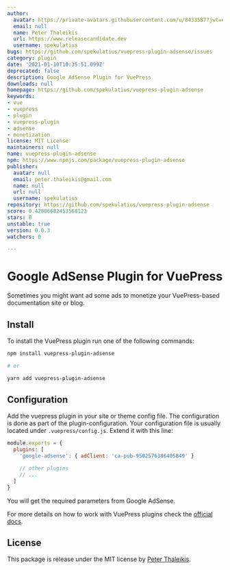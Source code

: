 ```yaml
---
author:
  avatar: https://private-avatars.githubusercontent.com/u/8433587?jwt=eyJhbGciOiJIUzI1NiIsInR5cCI6IkpXVCJ9.eyJpc3MiOiJnaXRodWIuY29tIiwiYXVkIjoicmF3LmdpdGh1YnVzZXJjb250ZW50LmNvbSIsImtleSI6ImtleTEiLCJleHAiOjE3MzQ2NzIwMDAsIm5iZiI6MTczNDY3MDgwMCwicGF0aCI6Ii91Lzg0MzM1ODcifQ.mkeMST6aDNW6u23W0GmQ3QzpqcNUGqfJNXarAQ388-0&v=4
  email: null
  name: Peter Thaleikis
  url: https://www.releasecandidate.dev
  username: spekulatius
bugs: https://github.com/spekulatius/vuepress-plugin-adsense/issues
category: plugin
date: '2021-01-10T10:35:51.099Z'
deprecated: false
description: Google AdSense Plugin for VuePress
downloads: null
homepage: https://github.com/spekulatius/vuepress-plugin-adsense
keywords:
- vue
- vuepress
- plugin
- vuepress-plugin
- adsense
- monetization
license: MIT License
maintainers: null
name: vuepress-plugin-adsense
npm: https://www.npmjs.com/package/vuepress-plugin-adsense
publisher:
  avatar: null
  email: peter.thaleikis@gmail.com
  name: null
  url: null
  username: spekulatius
repository: https://github.com/spekulatius/vuepress-plugin-adsense
score: 0.42806682453568123
stars: 0
unstable: true
version: 0.0.3
watchers: 0

---
```


# Google AdSense Plugin for VuePress

Sometimes you might want ad some ads to monetize your VuePress-based documentation site or blog.


## Install

To install the VuePress plugin run one of the following commands:

```sh
npm install vuepress-plugin-adsense

# or

yarn add vuepress-plugin-adsense
```


## Configuration

Add the vuepress plugin in your site or theme config file. The configuration is done as part of the plugin-configuration. Your configuration file is usually located under `.vuepress/config.js`. Extend it with this line:

```js
module.exports = {
  plugins: [
    'google-adsense': { adClient: 'ca-pub-9502576386405849' }

    // other plugins
    // ...
  ]
}
```

You will get the required parameters from Google AdSense.

For more details on how to work with VuePress plugins check the [official docs](https://vuepress.vuejs.org/plugin/using-a-plugin.html).


## License

This package is release under the MIT license by [Peter Thaleikis](https://releasecandidate.dev/).
